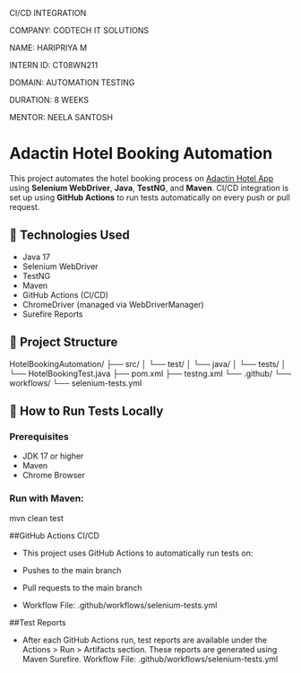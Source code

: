 CI/CD INTEGRATION

COMPANY: CODTECH IT SOLUTIONS

NAME: HARIPRIYA M

INTERN ID: CT08WN211

DOMAIN: AUTOMATION TESTING

DURATION: 8 WEEKS

MENTOR: NEELA SANTOSH

# Adactin Hotel Booking Automation

This project automates the hotel booking process on [Adactin Hotel App](https://adactinhotelapp.com/) using **Selenium WebDriver**, **Java**, **TestNG**, and **Maven**. CI/CD integration is set up using **GitHub Actions** to run tests automatically on every push or pull request.

## 🚀 Technologies Used

- Java 17
- Selenium WebDriver
- TestNG
- Maven
- GitHub Actions (CI/CD)
- ChromeDriver (managed via WebDriverManager)
- Surefire Reports

## 📁 Project Structure

HotelBookingAutomation/
├── src/
│ └── test/
│ └── java/
│ └── tests/
│ └── HotelBookingTest.java
├── pom.xml
├── testng.xml
└── .github/
└── workflows/
└── selenium-tests.yml

## 🧪 How to Run Tests Locally

### Prerequisites
- JDK 17 or higher
- Maven
- Chrome Browser

### Run with Maven:

mvn clean test

##GitHub Actions CI/CD
- This project uses GitHub Actions to automatically run tests on:

- Pushes to the main branch

- Pull requests to the main branch

- Workflow File: .github/workflows/selenium-tests.yml

##Test Reports

- After each GitHub Actions run, test reports are available under the Actions > Run > Artifacts section. These reports are generated using Maven Surefire.
Workflow File: .github/workflows/selenium-tests.yml
